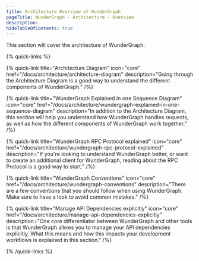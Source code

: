 ```yaml
---
title: Architecture Overview of WunderGraph
pageTitle: WunderGraph - Architecture - Overview
description:
hideTableOfContents: true
---
```


This section will cover the architecture of WunderGraph.

{% quick-links %}

{% quick-link title="Architecture Diagram" icon="core" href="/docs/architecture/architecture-diagram" description="Going through the Architecture Diagram is a good way to understand the different components of WunderGraph." /%}

{% quick-link title="WunderGraph Explained in one Sequence Diagram" icon="core" href="/docs/architecture/wundergraph-explained-in-one-sequence-diagram" description="In addition to the Architecture Diagram, this section will help you understand how WunderGraph handles requests, as well as how the different components of WunderGraph work together." /%}

{% quick-link title="WunderGraph RPC Protocol explained" icon="core" href="/docs/architecture/wundergraph-rpc-protocol-explained" description="If you're looking to understand WunderGraph better, or want to create an additional client for WunderGraph, reading about the RPC Protocol is a good way to start." /%}

{% quick-link title="WunderGraph Conventions" icon="core" href="/docs/architecture/wundergraph-conventions" description="There are a few conventions that you should follow when using WunderGraph. Make sure to have a look to avoid common mistakes." /%}

{% quick-link title="Manage API Dependencies explicitly" icon="core" href="/docs/architecture/manage-api-dependencies-explicitly" description="One core differentiator between WunderGraph and other tools is that WunderGraph allows you to manage your API dependencies explicitly. What this means and how this impacts your development workflows is explained in this section." /%}

{% /quick-links %}
